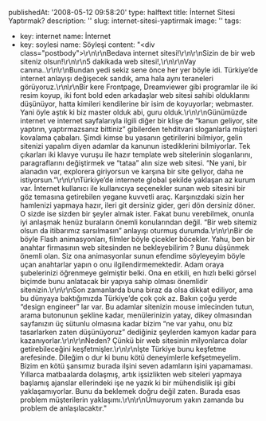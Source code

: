 publishedAt: '2008-05-12 09:58:20'
type: halftext
title: İnternet Sitesi Yaptırmak?
description: ''
slug: internet-sitesi-yaptirmak
image: ''
tags:
  - key: internet
    name: İnternet
  - key: soylesi
    name: Söyleşi
content: "<div class=\"postbody\">\r\n\r\nBedava internet sitesi!\r\n\r\nSizin de bir web siteniz olsun!\r\n\r\n5 dakikada web sitesi!,\r\n\r\nVay canına..\r\n\r\nBundan yedi sekiz sene önce her yer böyle idi. Türkiye’de internet anlayışı değişecek sandık, ama hala aynı teraneleri görüyoruz.\r\n\r\nBir kere Frontpage, Dreamviewer gibi programlar ile iki resim koyup, iki font bold eden arkadaşlar web sitesi sahibi olduklarını düşünüyor, hatta kimileri kendilerine bir isim de koyuyorlar; webmaster. Yani öyle aştık ki biz master olduk abi, guru olduk.\r\n\r\nGünümüzde internet ve internet sayfalarıyla ilgili diğer bir klişe de “kanun geliyor, site yaptırın, yaptırmazsanız bittiniz” gibilerden tehditvari sloganlarla müşteri kovalama çabaları. Şimdi kimse bu yasanın getirilerini bilmiyor, gelin sitenizi yapalım diyen adamlar da kanunun istediklerini bilmiyorlar. Tek çıkarları iki klavye vuruşu ile hazır template web sitelerinin sloganlarını, paragraflarını değiştirmek ve “tataa” alın size web sitesi. “Ne yani, bir alanadın var, explorera giriyorsun ve karşına bir site geliyor, daha ne istiyorsun.”\r\n\r\nTürkiye’de internete global şekilde yaklaşan az kurum var. İnternet kullanıcı ile kullanıcıya seçenekler sunan web sitesini bir göz temasına getirebilen yegane kuvvetli araç. Karşınızdaki sizin her hamlenizi yapmaya hazır, ileri git dersiniz gider, geri dön dersiniz döner. O sizde ise sizden bir şeyler almak ister. Fakat bunu verebilmek, onunla iyi anlaşmak henüz buraların önemli konularından değil. “Bir web sitemiz olsun da itibarımız sarsılmasın” anlayışı oturmuş durumda.\r\n\r\nBir de böyle Flash animasyonları, filmler böyle çicekler böcekler. Yahu, ben bir anahtar firmasının web sitesinden ne bekleyebilirim ? Bunu düşünmek önemli olan. Siz ona animasyonlar sunun efendime söyleyeyim böyle uçan anahtarlar yapın o onu ilgilendirmemektedir. Adam oraya şubelerinizi öğrenmeye gelmiştir belki. Ona en etkili, en hızlı belki görsel biçimde bunu anlatacak bir yapıya sahip olması önemlidir sitenizin.\r\n\r\nSon zamanlarda buna biraz da olsa dikkat ediliyor, ama bu dünyaya baktığımızda Türkiye’de çok çok az. Bakın çoğu yerde “design engineer” lar var. Bu adamlar sitenizin mouse imlecinden tutun, arama butonunun şekline kadar, menülerinizin yatay, dikey olmasından sayfanızın üç sütunlu olmasına kadar bizim “ne var yahu, onu biz tasarlarken zaten düşünüyoruz” dediğiniz şeylerden kamyon kadar para kazanıyorlar.\r\n\r\nNeden? Çünkü bir web sitesinin milyonlarca dolar getirebileceğini keşfetmişler.\r\n\r\nİşte Türkiye bunu keşfetme arefesinde. Dileğim o dur ki bunu kötü deneyimlerle kefşetmeyelim. Bizim en kötü şansımız burada ilşini seven adamların işini yapamaması. Yıllarca matbaalarda dolaşmış, artık işsizlikten web siteleri yapmaya başlamış ajanslar ellerindeki işe ne yazık ki bir mühendislik işi gibi yaklaşamıyorlar. Bunu da beklemek doğru değil zaten. Burada esas problem müşterilerin yaklaşımı.\r\n\r\nUmuyorum yakın zamanda bu problem de anlaşılacaktır.</div>"
